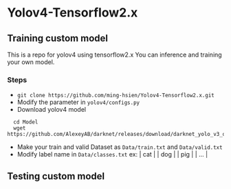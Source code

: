 # Yolov4-Tensorflow2.x

## Training custom model

This is a repo for yolov4 using tensorflow2.x
You can inference and training your own model.

### Steps
* `git clone https://github.com/ming-hsien/Yolov4-Tensorflow2.x.git`
* Modify the parameter in `yolov4/configs.py`
* Download yolov4 model
```
  cd Model
  wget https://github.com/AlexeyAB/darknet/releases/download/darknet_yolo_v3_optimal/yolov4.weights
```
* Make your train and valid Dataset as `Data/train.txt` and `Data/valid.txt`
* Modify label name in `Data/classes.txt`
ex:
| cat |
| dog |
| pig |
| ... |

## Testing custom model
